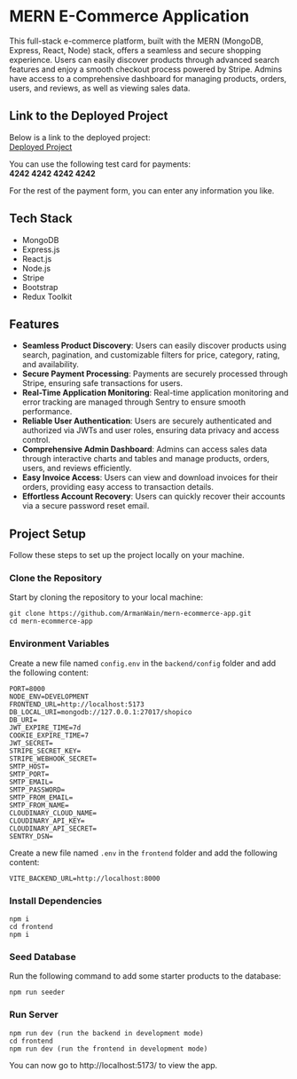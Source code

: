 # MERN E-Commerce Application

This full-stack e-commerce platform, built with the MERN (MongoDB, Express, React, Node) stack, offers a seamless and secure shopping experience. Users can easily discover products through advanced search features and enjoy a smooth checkout process powered by Stripe. Admins have access to a comprehensive dashboard for managing products, orders, users, and reviews, as well as viewing sales data.

## Link to the Deployed Project

Below is a link to the deployed project:
<br/>
[Deployed Project](https://mern-ecommerce-arman-wain.vercel.app)

You can use the following test card for payments:
<br/>
**4242 4242 4242 4242**

For the rest of the payment form, you can enter any information you like.

## Tech Stack

- MongoDB
- Express.js
- React.js
- Node.js
- Stripe
- Bootstrap
- Redux Toolkit

## Features

- **Seamless Product Discovery**: Users can easily discover products using search, pagination, and customizable filters for price, category, rating, and availability.
- **Secure Payment Processing**: Payments are securely processed through Stripe, ensuring safe transactions for users.
- **Real-Time Application Monitoring**: Real-time application monitoring and error tracking are managed through Sentry to ensure smooth performance.
- **Reliable User Authentication**: Users are securely authenticated and authorized via JWTs and user roles, ensuring data privacy and access control.
- **Comprehensive Admin Dashboard**: Admins can access sales data through interactive charts and tables and manage products, orders, users, and reviews efficiently.
- **Easy Invoice Access**: Users can view and download invoices for their orders, providing easy access to transaction details.
- **Effortless Account Recovery**: Users can quickly recover their accounts via a secure password reset email.

## Project Setup

Follow these steps to set up the project locally on your machine.

### Clone the Repository

Start by cloning the repository to your local machine:

```
git clone https://github.com/ArmanWain/mern-ecommerce-app.git
cd mern-ecommerce-app
```

### Environment Variables

Create a new file named `config.env` in the `backend/config` folder and add the following content:

```
PORT=8000
NODE_ENV=DEVELOPMENT
FRONTEND_URL=http://localhost:5173
DB_LOCAL_URI=mongodb://127.0.0.1:27017/shopico
DB_URI=
JWT_EXPIRE_TIME=7d
COOKIE_EXPIRE_TIME=7
JWT_SECRET=
STRIPE_SECRET_KEY=
STRIPE_WEBHOOK_SECRET=
SMTP_HOST=
SMTP_PORT=
SMTP_EMAIL=
SMTP_PASSWORD=
SMTP_FROM_EMAIL=
SMTP_FROM_NAME=
CLOUDINARY_CLOUD_NAME=
CLOUDINARY_API_KEY=
CLOUDINARY_API_SECRET=
SENTRY_DSN=
```

Create a new file named `.env` in the `frontend` folder and add the following content:

```
VITE_BACKEND_URL=http://localhost:8000
```

### Install Dependencies

```
npm i
cd frontend
npm i
```

### Seed Database

Run the following command to add some starter products to the database:

```
npm run seeder
```

### Run Server

```
npm run dev (run the backend in development mode)
cd frontend
npm run dev (run the frontend in development mode)
```

You can now go to http://localhost:5173/ to view the app.
